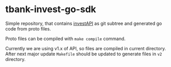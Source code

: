 # tbank-invest-go-sdk

Simple repository, that contains [investAPI](https://github.com/RussianInvestments/investAPI) as git subtree and generated go code from proto files.

Proto files can be compiled with `make compile` command.

Currently we are using v1.x of API, so files are compiled in current directory. After next major update `Makefile` should be updated to generate files in `v2` directory.
